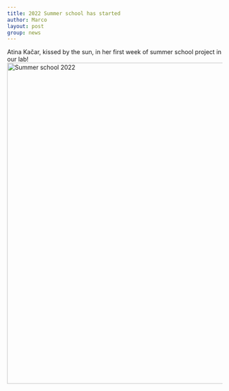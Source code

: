 ```yaml
---
title: 2022 Summer school has started
author: Marco
layout: post
group: news
---
```

Atina Kačar, kissed by the sun, in her first week of summer school project in our lab!
<img src="/static/img/labpics/2022Summer.jpeg" alt="Summer school 2022" width="750">
